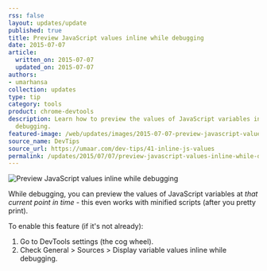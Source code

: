 ```yaml
---
rss: false
layout: updates/update
published: true
title: Preview JavaScript values inline while debugging
date: 2015-07-07
article:
  written_on: 2015-07-07
  updated_on: 2015-07-07
authors:
- umarhansa
collection: updates
type: tip
category: tools
product: chrome-devtools
description: Learn how to preview the values of JavaScript variables in DevTools while
  debugging.
featured-image: /web/updates/images/2015-07-07-preview-javascript-values-inline-while-debugging/inline-js-values.gif
source_name: DevTips
source_url: https://umaar.com/dev-tips/41-inline-js-values
permalink: /updates/2015/07/07/preview-javascript-values-inline-while-debugging.html
---
```

<img src="/web/updates/images/2015-07-07-preview-javascript-values-inline-while-debugging/inline-js-values.gif" alt="Preview JavaScript values inline while debugging">

While debugging, you can preview the values of JavaScript variables at <em>that current point in time</em> - this even works with minified scripts (after you pretty print).</p>
To enable this feature (if it's not already):

<ol>
<li>Go to DevTools settings (the cog wheel).</li>
<li>Check General &gt; Sources &gt; Display variable values inline while debugging.</li>
</ol>